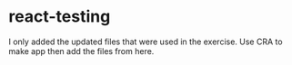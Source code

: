 # react-testing
I only added the updated files that were used in the exercise. Use CRA to make app then add the files from here. 
